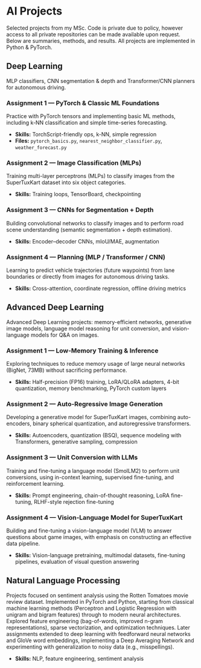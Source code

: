 # AI Projects

Selected projects from my MSc. Code is private due to policy, however access to all private repositories can be made available upon request. Below are summaries, methods, and results. 
All projects are implemented in Python & PyTorch.

## Deep Learning
MLP classifiers, CNN segmentation & depth and Transformer/CNN planners for autonomous driving.

### Assignment 1 — PyTorch & Classic ML Foundations
Practice with PyTorch tensors and implementing basic ML methods, including k-NN classification and simple time-series forecasting.  
- **Skills:** TorchScript-friendly ops, k-NN, simple regression  
- **Files:** `pytorch_basics.py`, `nearest_neighbor_classifier.py`, `weather_forecast.py`

### Assignment 2 — Image Classification (MLPs)
Training multi-layer perceptrons (MLPs) to classify images from the SuperTuxKart dataset into six object categories.  
- **Skills:** Training loops, TensorBoard, checkpointing  

### Assignment 3 — CNNs for Segmentation + Depth
Building convolutional networks to classify images and to perform road scene understanding (semantic segmentation + depth estimation).  
- **Skills:** Encoder–decoder CNNs, mIoU/MAE, augmentation  

### Assignment 4 — Planning (MLP / Transformer / CNN)
Learning to predict vehicle trajectories (future waypoints) from lane boundaries or directly from images for autonomous driving tasks.  
- **Skills:** Cross-attention, coordinate regression, offline driving metrics  


## Advanced Deep Learning
Advanced Deep Learning projects: memory-efficient networks, generative image models, language model reasoning for unit conversion, and vision-language models for Q&A on images.

### Assignment 1 — Low-Memory Training & Inference
Exploring techniques to reduce memory usage of large neural networks (BigNet, 73MB) without sacrificing performance.  
- **Skills:** Half-precision (FP16) training, LoRA/QLoRA adapters, 4-bit quantization, memory benchmarking, PyTorch custom layers  

### Assignment 2 — Auto-Regressive Image Generation
Developing a generative model for SuperTuxKart images, combining auto-encoders, binary spherical quantization, and autoregressive transformers.  
- **Skills:** Autoencoders, quantization (BSQ), sequence modeling with Transformers, generative sampling, compression  

### Assignment 3 — Unit Conversion with LLMs
Training and fine-tuning a language model (SmolLM2) to perform unit conversions, using in-context learning, supervised fine-tuning, and reinforcement learning.  
- **Skills:** Prompt engineering, chain-of-thought reasoning, LoRA fine-tuning, RLHF-style rejection fine-tuning  

### Assignment 4 — Vision-Language Model for SuperTuxKart
Building and fine-tuning a vision-language model (VLM) to answer questions about game images, with emphasis on constructing an effective data pipeline.  
- **Skills:** Vision-language pretraining, multimodal datasets, fine-tuning pipelines, evaluation of visual question answering  

## Natural Language Processing
Projects focused on sentiment analysis using the Rotten Tomatoes movie review dataset. Implemented in PyTorch and Python, starting from classical machine learning methods (Perceptron and Logistic Regression with unigram and bigram features) through to modern neural architectures.
Explored feature engineering (bag-of-words, improved n-gram representations), sparse vectorization, and optimization techniques. Later assignments extended to deep learning with feedforward neural networks and GloVe word embeddings, implementing a Deep Averaging Network and experimenting with generalization to noisy data (e.g., misspellings).
- **Skills:** NLP, feature engineering, sentiment analysis  


